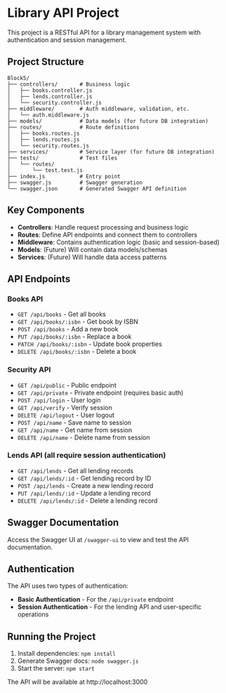 # Library API Project

This project is a RESTful API for a library management system with authentication and session management.

## Project Structure

```
Block5/
├── controllers/       # Business logic
│   ├── books.controller.js
│   ├── lends.controller.js
│   └── security.controller.js
├── middleware/        # Auth middleware, validation, etc.
│   └── auth.middleware.js
├── models/            # Data models (for future DB integration)
├── routes/            # Route definitions
│   ├── books.routes.js
│   ├── lends.routes.js
│   └── security.routes.js
├── services/          # Service layer (for future DB integration)
├── tests/             # Test files
│   └── routes/
│       └── test.test.js
├── index.js           # Entry point
├── swagger.js         # Swagger generation
└── swagger.json       # Generated Swagger API definition
```

## Key Components

- **Controllers**: Handle request processing and business logic
- **Routes**: Define API endpoints and connect them to controllers
- **Middleware**: Contains authentication logic (basic and session-based)
- **Models**: (Future) Will contain data models/schemas
- **Services**: (Future) Will handle data access patterns

## API Endpoints

### Books API

- `GET /api/books` - Get all books
- `GET /api/books/:isbn` - Get book by ISBN
- `POST /api/books` - Add a new book
- `PUT /api/books/:isbn` - Replace a book
- `PATCH /api/books/:isbn` - Update book properties
- `DELETE /api/books/:isbn` - Delete a book

### Security API

- `GET /api/public` - Public endpoint
- `GET /api/private` - Private endpoint (requires basic auth)
- `POST /api/login` - User login
- `GET /api/verify` - Verify session
- `DELETE /api/logout` - User logout
- `POST /api/name` - Save name to session
- `GET /api/name` - Get name from session
- `DELETE /api/name` - Delete name from session

### Lends API (all require session authentication)

- `GET /api/lends` - Get all lending records
- `GET /api/lends/:id` - Get lending record by ID
- `POST /api/lends` - Create a new lending record
- `PUT /api/lends/:id` - Update a lending record
- `DELETE /api/lends/:id` - Delete a lending record

## Swagger Documentation

Access the Swagger UI at `/swagger-ui` to view and test the API documentation.

## Authentication

The API uses two types of authentication:

- **Basic Authentication** - For the `/api/private` endpoint
- **Session Authentication** - For the lending API and user-specific operations

## Running the Project

1. Install dependencies: `npm install`
2. Generate Swagger docs: `node swagger.js`
3. Start the server: `npm start`

The API will be available at http://localhost:3000
